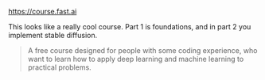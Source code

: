 https://course.fast.ai

This looks like a really cool course. Part 1 is foundations, and in part 2 you implement stable diffusion. 

> A free course designed for people with some coding experience, who want to learn how to apply deep learning and machine learning to practical problems.